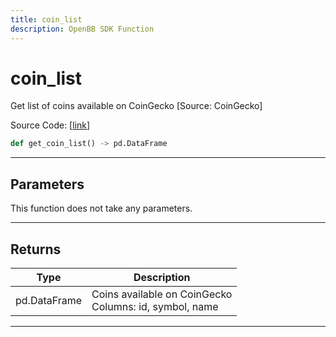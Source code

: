 ```yaml
---
title: coin_list
description: OpenBB SDK Function
---
```


# coin_list

Get list of coins available on CoinGecko [Source: CoinGecko]

Source Code: [[link](https://github.com/OpenBB-finance/OpenBBTerminal/tree/main/openbb_terminal/cryptocurrency/discovery/pycoingecko_model.py#L339)]

```python
def get_coin_list() -> pd.DataFrame
```
---
## Parameters

This function does not take any parameters.

---
## Returns

| Type | Description |
| ---- | ----------- |
| pd.DataFrame | Coins available on CoinGecko<br/>Columns: id, symbol, name |

---
